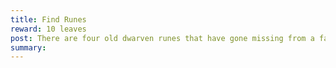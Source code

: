 ```yaml
---
title: Find Runes
reward: 10 leaves
post: There are four old dwarven runes that have gone missing from a family forge in the local area. We will pay for the return of the family heirlooms
summary:
---
```

